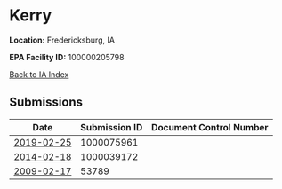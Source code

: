 # Kerry 

**Location:** Fredericksburg, IA

**EPA Facility ID:** 100000205798

[Back to IA Index](../../index.md)

## Submissions

| Date | Submission ID | Document Control Number |
|------|--------------|-------------------------|
| [2019-02-25](submissions/1000075961.md) | 1000075961 |  |
| [2014-02-18](submissions/1000039172.md) | 1000039172 |  |
| [2009-02-17](submissions/53789.md) | 53789 |  |
